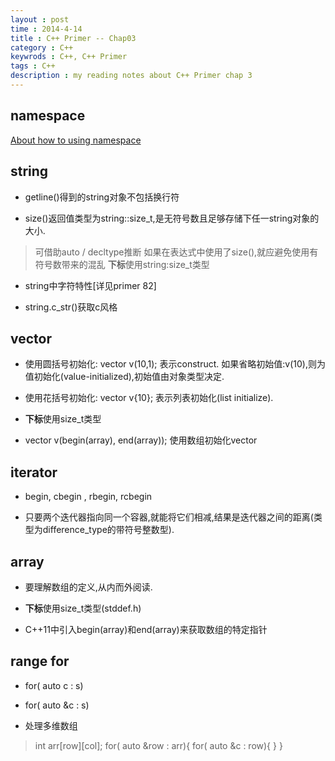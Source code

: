 ```yaml
---                                                                                 
layout : post
time : 2014-4-14
title : C++ Primer -- Chap03
category : C++ 
keywrods : C++, C++ Primer
tags : C++ 
description : my reading notes about C++ Primer chap 3
---
```


## namespace 
[About how to using namespace](https://github.com/ThreeCobblers/Paladin/blob/master/blog/C%2B%2B/sosohu/chap3.md)

## string

* getline()得到的string对象不包括换行符

* size()返回值类型为string::size_t,是无符号数且足够存储下任一string对象的大小.
> 可借助auto / decltype推断
> 如果在表达式中使用了size(),就应避免使用有符号数带来的混乱
> **下标**使用string:size_t类型

* string中字符特性[详见primer 82]

* string.c_str()获取c风格

## vector

* 使用圆括号初始化: vector<int> v(10,1); 表示construct. 如果省略初始值:v(10),则为值初始化(value-initialized),初始值由对象类型决定.

* 使用花括号初始化: vector<int> v{10}; 表示列表初始化(list initialize).

* **下标**使用size_t类型

* vector<int> v(begin(array), end(array)); 使用数组初始化vector

## iterator

* begin, cbegin , rbegin, rcbegin

* 只要两个迭代器指向同一个容器,就能将它们相减,结果是迭代器之间的距离(类型为difference_type的带符号整数型).

## array

* 要理解数组的定义,从内而外阅读.

* **下标**使用size_t类型(stddef.h)

* C++11中引入begin(array)和end(array)来获取数组的特定指针

## range for

* for( auto c : s)

* for( auto &c : s)
	
* 处理多维数组
> int arr[row][col];
> for( auto &row : arr){
>	for( auto &c : row){
>	}
> }
